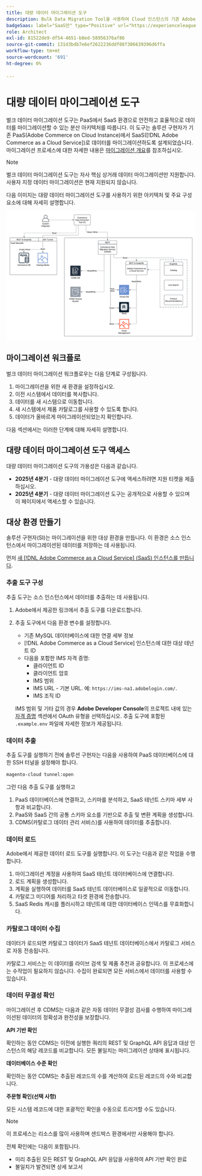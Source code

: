 ```yaml
---
title: 대량 데이터 마이그레이션 도구
description: Bulk Data Migration Tool을 사용하여 Cloud 인스턴스의 기존 Adobe Commerce에서  [!DNL Adobe Commerce as a Cloud Service](으)로 데이터를 마이그레이션하는 방법에 대해 알아봅니다.
badgeSaas: label="SaaS만" type="Positive" url="https://experienceleague.adobe.com/en/docs/commerce/user-guides/product-solutions" tooltip="Adobe Commerce as a Cloud Service 및 Adobe Commerce Optimizer 프로젝트에만 적용됩니다(Adobe 관리 SaaS 인프라)."
role: Architect
exl-id: 81522de9-df54-4651-b8ed-58956376af86
source-git-commit: 131d3bdb7e6ef2622236ddf08f306639396d6ffa
workflow-type: tm+mt
source-wordcount: '691'
ht-degree: 0%

---
```


# 대량 데이터 마이그레이션 도구

벌크 데이터 마이그레이션 도구는 PaaS에서 SaaS 환경으로 안전하고 효율적으로 데이터를 마이그레이션할 수 있는 분산 아키텍처를 따릅니다. 이 도구는 솔루션 구현자가 기존 PaaS(Adobe Commerce on Cloud Instance)에서 SaaS([!DNL Adobe Commerce as a Cloud Service])로 데이터를 마이그레이션하도록 설계되었습니다. 마이그레이션 프로세스에 대한 자세한 내용은 [마이그레이션 개요](./overview.md)를 참조하십시오.

>[!NOTE]
>
>벌크 데이터 마이그레이션 도구는 자사 핵심 상거래 데이터 마이그레이션만 지원합니다. 사용자 지정 데이터 마이그레이션은 현재 지원되지 않습니다.

다음 이미지는 대량 데이터 마이그레이션 도구를 사용하기 위한 아키텍처 및 주요 구성 요소에 대해 자세히 설명합니다.

![대량 데이터 마이그레이션 도구 아키텍처](../assets/bulk-data-diagram.png)

## 마이그레이션 워크플로

벌크 데이터 마이그레이션 워크플로우는 다음 단계로 구성됩니다.

1. 마이그레이션을 위한 새 환경을 설정하십시오.
1. 이전 시스템에서 데이터를 복사합니다.
1. 데이터를 새 시스템으로 이동합니다.
1. 새 시스템에서 제품 카탈로그를 사용할 수 있도록 합니다.
1. 데이터가 올바르게 마이그레이션되었는지 확인합니다.

다음 섹션에서는 이러한 단계에 대해 자세히 설명합니다.

## 대량 데이터 마이그레이션 도구 액세스

대량 데이터 마이그레이션 도구의 가용성은 다음과 같습니다.

- **2025년 4분기** - 대량 데이터 마이그레이션 도구에 액세스하려면 지원 티켓을 제출하십시오.
- **2025년 4분기** - 대량 데이터 마이그레이션 도구는 공개적으로 사용할 수 있으며 이 페이지에서 액세스할 수 있습니다.

## 대상 환경 만들기

솔루션 구현자(SI)는 마이그레이션을 위한 대상 환경을 만듭니다. 이 환경은 소스 인스턴스에서 마이그레이션된 데이터를 저장하는 데 사용됩니다.

먼저 [새  [!DNL Adobe Commerce as a Cloud Service] (SaaS) 인스턴스를 만듭니다](../getting-started.md#create-an-instance).

### 추출 도구 구성

추출 도구는 소스 인스턴스에서 데이터를 추출하는 데 사용됩니다.

1. Adobe에서 제공한 링크에서 추출 도구를 다운로드합니다.
1. 추출 도구에서 다음 환경 변수를 설정합니다.
   - 기존 MySQL 데이터베이스에 대한 연결 세부 정보
   - [!DNL Adobe Commerce as a Cloud Service] 인스턴스에 대한 대상 테넌트 ID
   - 다음을 포함한 IMS 자격 증명:
      - 클라이언트 ID
      - 클라이언트 암호
      - IMS 범위
      - IMS URL - 기본 URL. 예: `https://ims-na1.adobelogin.com/`.
      - IMS 조직 ID

   IMS 범위 및 기타 값의 경우 **Adobe Developer Console**&#x200B;의 프로젝트 내에 있는 [자격 증명](https://developer.adobe.com/console/) 섹션에서 OAuth 유형을 선택하십시오. 추출 도구에 포함된 `.example.env` 파일에 자세한 정보가 제공됩니다.

### 데이터 추출

추출 도구를 실행하기 전에 솔루션 구현자는 다음을 사용하여 PaaS 데이터베이스에 대한 SSH 터널을 설정해야 합니다.

```bash
magento-cloud tunnel:open
```

그런 다음 추출 도구를 실행하고

1. PaaS 데이터베이스에 연결하고, 스키마를 분석하고, SaaS 테넌트 스키마 세부 사항과 비교합니다.
1. PaaS와 SaaS 간의 공통 스키마 요소를 기반으로 추출 및 변환 계획을 생성합니다.
1. CDMS(카탈로그 데이터 관리 서비스)를 사용하여 데이터를 추출합니다.

### 데이터 로드

Adobe에서 제공한 데이터 로드 도구를 실행합니다. 이 도구는 다음과 같은 작업을 수행합니다.

1. 마이그레이션 계정을 사용하여 SaaS 테넌트 데이터베이스에 연결합니다.
1. 로드 계획을 생성합니다.
1. 계획을 실행하여 데이터를 SaaS 테넌트 데이터베이스로 일괄적으로 이동합니다.
1. 카탈로그 미디어를 처리하고 타겟 환경에 전송합니다.
1. SaaS Redis 캐시를 플러시하고 테넌트에 대한 데이터베이스 인덱스를 무효화합니다.

### 카탈로그 데이터 수집

데이터가 로드되면 카탈로그 데이터가 SaaS 테넌트 데이터베이스에서 카탈로그 서비스로 자동 전송됩니다.

카탈로그 서비스는 이 데이터를 라이브 검색 및 제품 추천과 공유합니다. 이 프로세스에는 수작업이 필요하지 않습니다. 수집이 완료되면 모든 서비스에서 데이터를 사용할 수 있습니다.

### 데이터 무결성 확인

마이그레이션 후 CDMS는 다음과 같은 자동 데이터 무결성 검사를 수행하여 마이그레이션된 데이터의 정확성과 완전성을 보장합니다.

**API 기반 확인**

확인하는 동안 CDMS는 이전에 실행한 쿼리의 REST 및 GraphQL API 응답과 대상 인스턴스의 해당 레코드를 비교합니다. 모든 불일치는 마이그레이션 상태에 표시됩니다.

**데이터베이스 수준 확인**

확인하는 동안 CDMS는 추출된 레코드의 수를 계산하여 로드된 레코드의 수와 비교합니다.

**주문형 확인(선택 사항)**

모든 시스템 레코드에 대한 포괄적인 확인을 수동으로 트리거할 수도 있습니다.

>[!NOTE]
>
>이 프로세스는 리소스를 많이 사용하며 샌드박스 환경에서만 사용해야 합니다.

전체 확인에는 다음이 포함됩니다.

- 미리 추출된 모든 REST 및 GraphQL API 응답을 사용하여 API 기반 확인 완료
- 불일치가 발견되면 상세 보고서
